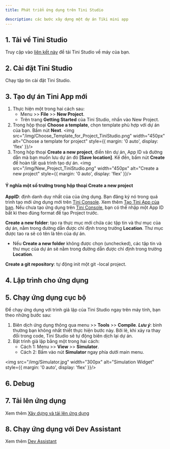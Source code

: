 ```yaml
---
title: Phát triển ứng dụng trên Tini Studio

description: các bước xây dựng một dự án Tiki mini app
---
```


## 1. Tải về Tini Studio
 
Truy cập vào [liên kết này](https://developers.tiki.vn/downloads) để tải Tini Studio về máy của bạn.

## 2. Cài đặt Tini Studio

Chạy tập tin cài đặt Tini Studio.

## 3. Tạo dự án Tini App mới

1. Thực hiện một trong hai cách sau:
   - Menu >> **File** >> **New Project**.
   - Trên trang **Getting Started** của Tini Studio, nhấn vào New Project.
2. Trong hộp thoại **Choose a template**, chọn template phù hợp với dự án của bạn. Bấm nút **Next**.
   <img src="/img/Choose_Template_for_Project_TiniStudio.png" width="450px" alt="Choose a template for project" style={{ margin: '0 auto', display: 'flex' }}/> 
3. Trong hộp thoại **Create a new project**, điền tên dự án, App ID và đường dẫn mà bạn muốn lưu dự án đó **[Save location]**. Kế đến, bấm nút **Create** để hoàn tất quá trình tạo dự án.
   <img src="/img/New_Project_TiniStudio.png" width="450px" alt="Create a new project" style={{ margin: '0 auto', display: 'flex' }}/>

#### Ý nghĩa một số trường trong hộp thoại Create a new project

**AppID**: định danh duy nhất của của ứng dụng. Bạn đăng ký nó trong quá trình tạo mới ứng dụng mới trên [Tini Console](https://developer.tiki.vn/apps). Xem thêm [Tạo Tini App của bạn](/docs/introduce/create). Nếu chưa tạo ứng dụng trên [Tini Console](https://developer.tiki.vn/apps), bạn có thể nhập một App ID bất kì theo đúng format để tạo Project trước.

**Create a new folder**: tạo ra thực mục mới chứa các tập tin và thư mục của dự án, nằm trong đường dẫn được chỉ định trong trường **Location**. Thư mục được tao ra sẽ có tên là tên của dự án. 

- Nếu **Create a new folder** không được chọn (unchecked), các tập tin và thư mục của dự án sẽ nằm trong đường dẫn được chỉ định trong trường **Location**.

**Create a git repository**: tự động init một git -local project.

## 4. Lập trình cho ứng dụng

## 5. Chạy ứng dụng cục bộ

Để chạy ứng dụng với trình giả lập của Tini Studio ngay trên máy tính, bạn theo những bước sau:

1. Biên dịch ứng dụng thông qua menu >> **Tools** >> **Compile**.
   ***Lưu ý***: bình thường bạn không nhất thiết thực hiện bước này. Bởi lẽ, khi xảy ra thay đổi trong code, Tini Studio sẽ tự động biên dịch lại dự án.
2. Bật trình giả lập bằng một trong hai cách:
   - Cách 1: Menu >> **View** >> **Simulator**.
   - Cách 2: Bấm vào nút **Simulator** ngay phía dưới main menu.

<img src="/img/Simulator.jpg" width="300px" alt="Simulation Widget" style={{ margin: '0 auto', display: 'flex' }}/>

## 6. Debug

## 7. Tải lên ứng dụng

Xem thêm [Xây dựng và tải lên ứng dụng](/docs/introduce/upload)

## 8. Chạy ứng dụng với Dev Assistant

Xem thêm [Dev Assistant](/docs/development/testing/dev-assistant) 